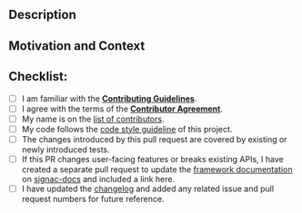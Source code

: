 <!-- Provide a general summary of your changes in the Title above -->


## Description
<!-- Describe your changes in detail. -->
<!-- Please indicate if this change breaks or may break existing functionality, so we can mark it as 'breaking'. -->


## Motivation and Context
<!-- Why is this change required? What problem does it solve? -->
<!-- If it fixes an open issue, please link to the issue here. -->


## Checklist:
<!-- Please select all items that apply either now or after creating the pull request. -->
<!-- If you are unsure about any of these items, do not hesitate to ask! -->
- [ ] I am familiar with the [**Contributing Guidelines**](https://github.com/glotzerlab/signac/blob/master/CONTRIBUTING.md).
- [ ] I agree with the terms of the [**Contributor Agreement**](https://github.com/glotzerlab/signac/blob/master/ContributorAgreement.md).
- [ ] My name is on the [list of contributors](https://github.com/glotzerlab/signac/blob/master/contributors.yaml).
- [ ] My code follows the [code style guideline](https://github.com/glotzerlab/signac/blob/master/CONTRIBUTING.md#code-style) of this project.
- [ ] The changes introduced by this pull request are covered by existing or newly introduced tests.
- [ ] If this PR changes user-facing features or breaks existing APIs, I have created a separate pull request to update the [framework documentation](https://docs.signac.io/) on [signac-docs](https://github.com/glotzerlab/signac-docs) and included a link here.
- [ ] I have updated the [changelog](https://github.com/glotzerlab/signac/blob/master/changelog.txt) and added any related issue and pull request numbers for future reference.
